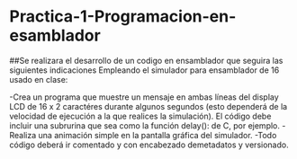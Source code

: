 # Practica-1-Programacion-en-esamblador
##Se realizara el desarrollo de un codigo en ensamblador que seguira las siguientes indicaciones
Empleando el simulador para ensamblador de 16 usado en clase:

-Crea un programa que muestre un mensaje en ambas líneas del display LCD de 16 x 2 caractéres durante algunos segundos (esto dependerá de la velocidad de ejecución a la que realices la simulación). El código debe incluir una subrurina que sea como la función delay():  de C, por ejemplo.
-Realiza una animación simple en la pantalla gráfica del simulador.
-Todo código deberá ir comentado y con encabezado demetadatos y versionado.
